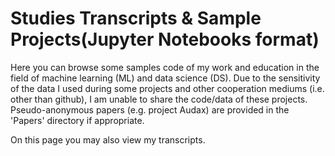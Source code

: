 # Studies Transcripts & Sample Projects(Jupyter Notebooks format)
Here you can browse some samples code of my work and education in the field of machine learning (ML) and data science (DS). Due to the sensitivity of the data I used during some projects and other cooperation mediums (i.e. other than github), I am unable to share the code/data of these projects. Pseudo-anonymous papers (e.g. project Audax) are provided in the 'Papers' directory if appropriate. 

On this page you may also view my transcripts. 
